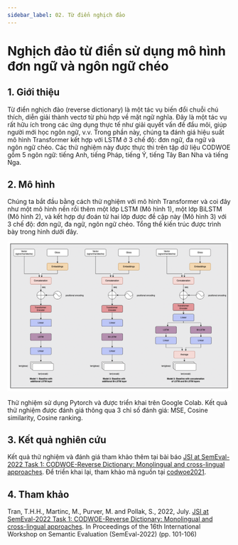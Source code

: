 ```yaml
---
sidebar_label: 02. Từ điển nghịch đảo
---
```


# Nghịch đảo từ điển sử dụng mô hình đơn ngữ và ngôn ngữ chéo

## 1. Giới thiệu

Từ điển nghịch đảo (reverse dictionary) là một tác vụ biến đổi chuỗi chú thích, diễn giải thành vectơ từ phù hợp về mặt ngữ nghĩa. Đây là một tác vụ rất hữu ích trong các ứng dụng thực tế như giải quyết vấn đề đầu môi, giúp người mới học ngôn ngữ, v.v. Trong phần này, chúng ta đánh giá hiệu suất mô hình Transformer kết hợp với LSTM ở 3 chế độ: đơn ngữ, đa ngữ và ngôn ngữ chéo. Các thử nghiệm này được thực thi trên tập dữ liệu CODWOE gồm 5 ngôn ngữ: tiếng Anh, tiếng Pháp, tiếng Ý, tiếng Tây Ban Nha và tiếng Nga.

## 2. Mô hình

Chúng ta bắt đầu bằng cách thử nghiệm với mô hình Transformer và coi đây như một mô hình nền rồi thêm một lớp LSTM (Mô hình 1), một lớp BiLSTM (Mô hình 2), và kết hợp dự đoán từ hai lớp được đề cập này (Mô hình 3) với 3 chế độ: đơn ngữ, đa ngữ, ngôn ngữ chéo. Tổng thể kiến trúc được trình bày trong hình dưới đây.

![Kiến trúc tổng quan](./imgs/revdict_arch.png)

Thử nghiệm sử dụng Pytorch và được triển khai trên Google Colab. Kết quả thử nghiệm được đánh giá thông qua 3 chỉ số đánh giá: MSE, Cosine similarity, Cosine ranking.

## 3. Kết quả nghiên cứu

Kết quả thử nghiệm và đánh giá tham khảo thêm tại bài báo [JSI at SemEval-2022 Task 1: CODWOE-Reverse Dictionary: Monolingual and cross-lingual approaches](https://aclanthology.org/2022.semeval-1.12.pdf). Để triển khai lại, tham khảo mã nguồn tại [codwoe2021](https://github.com/honghanhh/codwoe2021).

## 4. Tham khảo

Tran, T.H.H., Martinc, M., Purver, M. and Pollak, S., 2022, July. [JSI at SemEval-2022 Task 1: CODWOE-Reverse Dictionary: Monolingual and cross-lingual approaches](https://aclanthology.org/2022.semeval-1.12.pdf). In Proceedings of the 16th International Workshop on Semantic Evaluation (SemEval-2022) (pp. 101-106)

